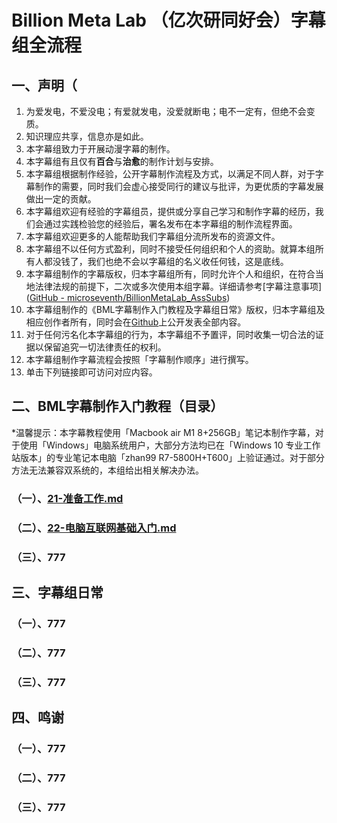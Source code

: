# Billion Meta Lab （亿次研同好会）字幕组全流程

## 一、声明（

1. 为爱发电，不爱没电；有爱就发电，没爱就断电；电不一定有，但绝不会变质。
2. 知识理应共享，信息亦是如此。
3. 本字幕组致力于开展动漫字幕的制作。
4. 本字幕组有且仅有**百合**与**治愈**的制作计划与安排。
5. 本字幕组根据制作经验，公开字幕制作流程及方式，以满足不同人群，对于字幕制作的需要，同时我们会虚心接受同行的建议与批评，为更优质的字幕发展做出一定的贡献。
6. 本字幕组欢迎有经验的字幕组员，提供或分享自己学习和制作字幕的经历，我们会通过实践检验您的经验后，署名发布在本字幕组的制作流程界面。
7. 本字幕组欢迎更多的人能帮助我们字幕组分流所发布的资源文件。
8. 本字幕组不以任何方式盈利，同时不接受任何组织和个人的资助。就算本组所有人都没钱了，我们也绝不会以字幕组的名义收任何钱，这是底线。
9. 本字幕组制作的字幕版权，归本字幕组所有，同时允许个人和组织，在符合当地法律法规的前提下，二次或多次使用本组字幕。详细请参考[字幕注意事项]([GitHub - microseventh/BillionMetaLab_AssSubs](https://github.com/microseventh/BillionMetaLab_AssSubs#%E5%AD%97%E5%B9%95%E6%B3%A8%E6%84%8F%E4%BA%8B%E9%A1%B9))
10. 本字幕组制作的《BML字幕制作入门教程及字幕组日常》版权，归本字幕组及相应创作者所有，同时会在[Github](https://github.com/microseventh/BML_Full_Process)上公开发表全部内容。
11. 对于任何污名化本字幕组的行为，本字幕组不予置评，同时收集一切合法的证据以保留追究一切法律责任的权利。
12. 本字幕组制作字幕流程会按照「字幕制作顺序」进行撰写。
13. 单击下列链接即可访问对应内容。

## 二、BML字幕制作入门教程（目录）

*温馨提示：本字幕教程使用「Macbook air M1 8+256GB」笔记本制作字幕，对于使用「Windows」电脑系统用户，大部分方法均已在「Windows 10 专业工作站版本」的专业笔记本电脑「zhan99 R7-5800H+T600」上验证通过。对于部分方法无法兼容双系统的，本组给出相关解决办法。

### （一）、[21-准备工作.md](21-准备工作.md)

### （二）、[22-电脑互联网基础入门.md](22-电脑互联网基础入门.md)

### （三）、777

## 三、字幕组日常

### （一）、777

### （二）、777

### （三）、777

## 四、鸣谢

### （一）、777

### （二）、777

### （三）、777
